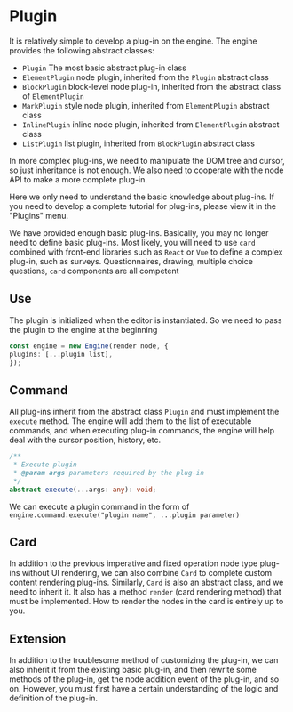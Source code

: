 # Plugin

It is relatively simple to develop a plug-in on the engine. The engine provides the following abstract classes:

-   `Plugin` The most basic abstract plug-in class
-   `ElementPlugin` node plugin, inherited from the `Plugin` abstract class
-   `BlockPlugin` block-level node plug-in, inherited from the abstract class of `ElementPlugin`
-   `MarkPlugin` style node plugin, inherited from `ElementPlugin` abstract class
-   `InlinePlugin` inline node plugin, inherited from `ElementPlugin` abstract class
-   `ListPlugin` list plugin, inherited from `BlockPlugin` abstract class

In more complex plug-ins, we need to manipulate the DOM tree and cursor, so just inheritance is not enough. We also need to cooperate with the node API to make a more complete plug-in.

Here we only need to understand the basic knowledge about plug-ins. If you need to develop a complete tutorial for plug-ins, please view it in the "Plugins" menu.

We have provided enough basic plug-ins. Basically, you may no longer need to define basic plug-ins. Most likely, you will need to use `card` combined with front-end libraries such as `React` or `Vue` to define a complex plug-in, such as surveys. Questionnaires, drawing, multiple choice questions, `card` components are all competent

## Use

The plugin is initialized when the editor is instantiated. So we need to pass the plugin to the engine at the beginning

```ts
const engine = new Engine(render node, {
plugins: [...plugin list],
});
```

## Command

All plug-ins inherit from the abstract class `Plugin` and must implement the `execute` method. The engine will add them to the list of executable commands, and when executing plug-in commands, the engine will help deal with the cursor position, history, etc.

```ts
/**
 * Execute plugin
 * @param args parameters required by the plug-in
 */
abstract execute(...args: any): void;
```

We can execute a plugin command in the form of `engine.command.execute("plugin name", ...plugin parameter)`

## Card

In addition to the previous imperative and fixed operation node type plug-ins without UI rendering, we can also combine `Card` to complete custom content rendering plug-ins. Similarly, `Card` is also an abstract class, and we need to inherit it. It also has a method `render` (card rendering method) that must be implemented. How to render the nodes in the card is entirely up to you.

## Extension

In addition to the troublesome method of customizing the plug-in, we can also inherit it from the existing basic plug-in, and then rewrite some methods of the plug-in, get the node addition event of the plug-in, and so on. However, you must first have a certain understanding of the logic and definition of the plug-in.
